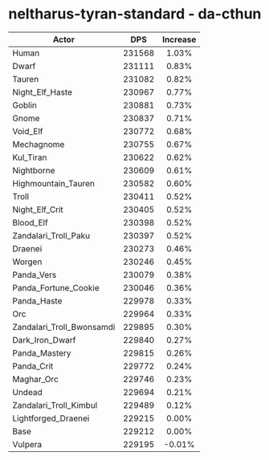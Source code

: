 # neltharus-tyran-standard - da-cthun
| Actor | DPS | Increase |
|---|:---:|:---:|
|Human|231568|1.03%|
|Dwarf|231111|0.83%|
|Tauren|231082|0.82%|
|Night_Elf_Haste|230967|0.77%|
|Goblin|230881|0.73%|
|Gnome|230837|0.71%|
|Void_Elf|230772|0.68%|
|Mechagnome|230755|0.67%|
|Kul_Tiran|230622|0.62%|
|Nightborne|230609|0.61%|
|Highmountain_Tauren|230582|0.60%|
|Troll|230411|0.52%|
|Night_Elf_Crit|230405|0.52%|
|Blood_Elf|230398|0.52%|
|Zandalari_Troll_Paku|230397|0.52%|
|Draenei|230273|0.46%|
|Worgen|230246|0.45%|
|Panda_Vers|230079|0.38%|
|Panda_Fortune_Cookie|230046|0.36%|
|Panda_Haste|229978|0.33%|
|Orc|229964|0.33%|
|Zandalari_Troll_Bwonsamdi|229895|0.30%|
|Dark_Iron_Dwarf|229840|0.27%|
|Panda_Mastery|229815|0.26%|
|Panda_Crit|229772|0.24%|
|Maghar_Orc|229746|0.23%|
|Undead|229694|0.21%|
|Zandalari_Troll_Kimbul|229489|0.12%|
|Lightforged_Draenei|229215|0.00%|
|Base|229212|0.00%|
|Vulpera|229195|-0.01%|
